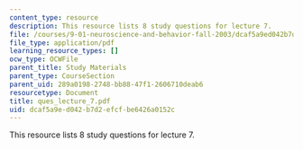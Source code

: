 ```yaml
---
content_type: resource
description: This resource lists 8 study questions for lecture 7.
file: /courses/9-01-neuroscience-and-behavior-fall-2003/dcaf5a9ed042b7d2efcfbe6426a0152c_ques_lecture_7.pdf
file_type: application/pdf
learning_resource_types: []
ocw_type: OCWFile
parent_title: Study Materials
parent_type: CourseSection
parent_uid: 289a0198-2748-bb88-47f1-2606710deab6
resourcetype: Document
title: ques_lecture_7.pdf
uid: dcaf5a9e-d042-b7d2-efcf-be6426a0152c
---
```

This resource lists 8 study questions for lecture 7.

